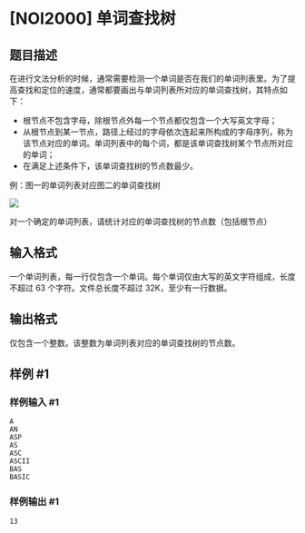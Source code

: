 # [NOI2000] 单词查找树

## 题目描述

在进行文法分析的时候，通常需要检测一个单词是否在我们的单词列表里。为了提高查找和定位的速度，通常都要画出与单词列表所对应的单词查找树，其特点如下：

- 根节点不包含字母，除根节点外每一个节点都仅包含一个大写英文字母；
- 从根节点到某一节点，路径上经过的字母依次连起来所构成的字母序列，称为该节点对应的单词。单词列表中的每个词，都是该单词查找树某个节点所对应的单词；
- 在满足上述条件下，该单词查找树的节点数最少。

例：图一的单词列表对应图二的单词查找树

![](https://cdn.luogu.com.cn/upload/image_hosting/zolscsb0.png)

对一个确定的单词列表，请统计对应的单词查找树的节点数（包括根节点）

## 输入格式

一个单词列表，每一行仅包含一个单词。每个单词仅由大写的英文字符组成，长度不超过 $63$ 个字符。文件总长度不超过 32K，至少有一行数据。

## 输出格式

仅包含一个整数。该整数为单词列表对应的单词查找树的节点数。

## 样例 #1

### 样例输入 #1

```
A
AN
ASP
AS
ASC
ASCII
BAS
BASIC
```

### 样例输出 #1

```
13
```
